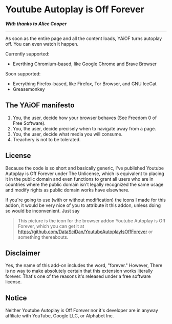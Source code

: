 # Youtube Autoplay is Off Forever #

***With thanks to Alice Cooper***

----------

As soon as the entire page and all the content loads, YAiOF turns autoplay off. You can even watch it happen.

Currently supported:
- Everthing Chromium-based, like Google Chrome and Brave Browser

Soon supported:
- Everything Firefox-based, like Firefox, Tor Browser, and GNU IceCat
- Greasemonkey

## The YAiOF manifesto ##
1. You, the user, decide how your browser behaves (See Freedom 0 of Free Software).
2. You, the user, decide precisely when to navigate away from a page.
3. You, the user, decide what media you will consume.
4. Treachery is not to be tolerated.

## License ##
Because the code is so short and basically generic, I've published Youtube Autoplay is Off Forever under The Unlicense, which is equivalent to placing it in the public domain and even functions to grant all users who are in countries where the public domain isn't legally recognized the same usage and modify rights as public domain works have elsewhere.

If you're going to use (with or without modification) the icons I made for this addon, it would be very nice of you to attribute it this addon, unless doing so would be inconvenient. Just say
>This picture is the icon for the browser addon Youtube Autoplay is Off Forever, which you can get it at https://github.com/DataSciDan/YoutubeAutoplayIsOffForever
or something thereabouts.

## Disclaimer ##
Yes, the name of this add-on includes the word, "forever." However, There is no way to make absolutely certain that this extension works literally forever. That's one of the reasons it's released under a free software license.

## Notice ##
Neither Youtube Autoplay is Off Forever nor it's developer are in anyway affiliate with YouTube, Google LLC, or Alphabet Inc.